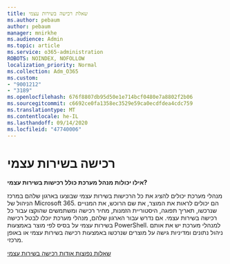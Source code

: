 ```yaml
---
title: שאלת רכישה בשירות עצמי
ms.author: pebaum
author: pebaum
manager: mnirkhe
ms.audience: Admin
ms.topic: article
ms.service: o365-administration
ROBOTS: NOINDEX, NOFOLLOW
localization_priority: Normal
ms.collection: Adm_O365
ms.custom:
- "9001212"
- "3189"
ms.openlocfilehash: 676f8807db95d50e1e714bcf0480e7a8802f2b06
ms.sourcegitcommit: c6692ce0fa1358ec3529e59ca0ecdfdea4cdc759
ms.translationtype: MT
ms.contentlocale: he-IL
ms.lasthandoff: 09/14/2020
ms.locfileid: "47740006"
---
```

# <a name="self-service-purchase"></a>רכישה בשירות עצמי

**אילו יכולות מנהל מערכת כולל רכישות בשירות עצמי?**

מנהלי מערכת יכולים להציג את כל הרכישות בשירות עצמי שבוצעו בארגון שלהם במרכז הניהול של Microsoft 365. הם יכולים לראות את המוצר, את שם הרוכש, את המנויים שנרכשו, תאריך תפוגה, היסטוריית הזמנות, מחיר רכישה ומשתמשים שהוקצו עבור כל רכישה בשירות עצמי.  אם נדרש עבור הארגון שלהם, מנהלי מערכת יוכלו לבטל רכישה בשירות עצמי על בסיס לפי מוצר באמצעות PowerShell.  למנהלי מערכת יש את אותם ניהול נתונים ומדיניות גישה על מוצרים שנרכשו באמצעות רכישה בשירות עצמי או באופן מרכזי.

[שאלות נפוצות אודות רכישה בשירות עצמי](https://aka.ms/self-service-purchase-faq)

